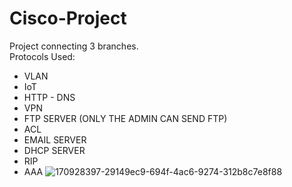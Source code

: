 # Cisco-Project
Project connecting 3 branches.
<br />
Protocols Used:
- VLAN
- IoT
- HTTP - DNS 
- VPN
- FTP SERVER (ONLY THE ADMIN CAN SEND FTP)
- ACL 
- EMAIL SERVER
- DHCP SERVER
- RIP
- AAA
![170928397-29149ec9-694f-4ac6-9274-312b8c7e8f88](https://user-images.githubusercontent.com/100614036/194757970-0ae91ae2-5a0b-4127-b5fc-aadbe3f9db78.png)
